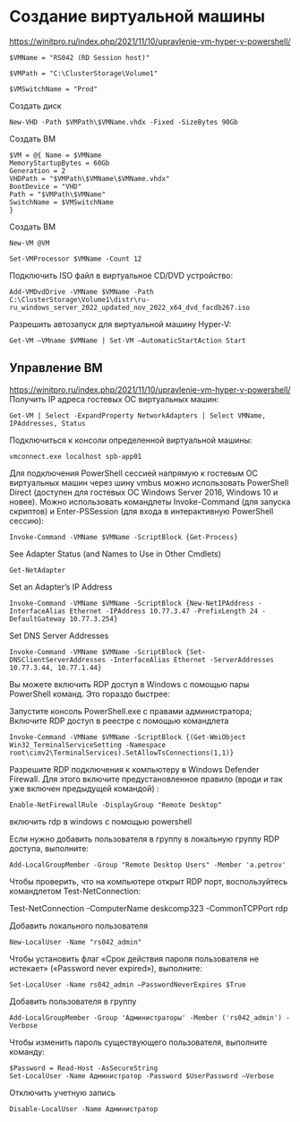 # Создание виртуальной машины

https://winitpro.ru/index.php/2021/11/10/upravlenie-vm-hyper-v-powershell/

```
$VMName = "RS042 (RD Session host)"
```
```
$VMPath = "C:\ClusterStorage\Volume1"
```
```
$VMSwitchName = "Prod"
```
Создать диск
```
New-VHD -Path $VMPath\$VMName.vhdx -Fixed -SizeBytes 90Gb
```
Создать ВМ
```
$VM = @{ Name = $VMName
MemoryStartupBytes = 60Gb
Generation = 2
VHDPath = "$VMPath\$VMName\$VMName.vhdx"
BootDevice = "VHD"
Path = "$VMPath\$VMName"
SwitchName = $VMSwitchName
}
```
Создать ВМ
```
New-VM @VM
```
```
Set-VMProcessor $VMName -Count 12
```
Подключить ISO файл в виртуальное CD/DVD устройство:

```
Add-VMDvdDrive -VMName $VMName -Path C:\ClusterStorage\Volume1\distr\ru-ru_windows_server_2022_updated_nov_2022_x64_dvd_facdb267.iso
```
Разрешить автозапуск для виртуальной машину Hyper-V: 
```
Get-VM –VMname $VMName | Set-VM –AutomaticStartAction Start
```
## Управление ВМ
https://winitpro.ru/index.php/2021/11/10/upravlenie-vm-hyper-v-powershell/
Получить IP адреса гостевых ОС виртуальных машин:
```
Get-VM | Select -ExpandProperty NetworkAdapters | Select VMName, IPAddresses, Status
```
Подключиться к консоли определенной виртуальной машины:
```
vmconnect.exe localhost spb-app01
```
Для подключения PowerShell сессией напрямую к гостевым ОС виртуальных машин через шину vmbus можно использовать PowerShell Direct (доступен для гостевых ОС Windows Server 2016, Windows 10 и новее). Можно использовать командлеты Invoke-Command (для запуска скриптов) и Enter-PSSession (для входа в интерактивную PowerShell сессию):

```
Invoke-Command -VMName $VMName -ScriptBlock {Get-Process}
```

See Adapter Status (and Names to Use in Other Cmdlets)

```
Get-NetAdapter
```
Set an Adapter’s IP Address
```
Invoke-Command -VMName $VMName -ScriptBlock {New-NetIPAddress -InterfaceAlias Ethernet -IPAddress 10.77.3.47 -PrefixLength 24 -DefaultGateway 10.77.3.254}
```
Set DNS Server Addresses

```
Invoke-Command -VMName $VMName -ScriptBlock {Set-DNSClientServerAddresses -InterfaceAlias Ethernet -ServerAddresses 10.77.3.44, 10.77.1.44}
```
Вы можете включить RDP доступ в Windows с помощью пары PowerShell команд. Это гораздо быстрее:

Запустите консоль PowerShell.exe с правами администратора;
Включите RDP доступ в реестре с помощью командлета 
```
Invoke-Command -VMName $VMName -ScriptBlock {(Get-WmiObject Win32_TerminalServiceSetting -Namespace root\cimv2\TerminalServices).SetAllowTsConnections(1,1)}
```

Разрешите RDP подключения к компьютеру в Windows Defender Firewall. Для этого включите предустановленное правило (вроди и так уже включен предыдущей командой) : 
```
Enable-NetFirewallRule -DisplayGroup "Remote Desktop"
```
включить rdp в windows с помощью powershell

Если нужно добавить пользователя в группу в локальную группу RDP доступа, выполните: 
```
Add-LocalGroupMember -Group "Remote Desktop Users" -Member 'a.petrov'
```
Чтобы проверить, что на компьютере открыт RDP порт, воспользуйтесь командлетом Test-NetConnection:

Test-NetConnection -ComputerName deskcomp323 -CommonTCPPort rdp

Добавить локального пользователя
```
New-LocalUser -Name "rs042_admin"
```
Чтобы установить флаг «Срок действия пароля пользователя не истекает» («Password never expired»), выполните:
```
Set-LocalUser -Name rs042_admin –PasswordNeverExpires $True
```
Добавить пользователя в группу
```
Add-LocalGroupMember -Group 'Администраторы' -Member ('rs042_admin') -Verbose
```
Чтобы изменить пароль существующего пользователя, выполните команду:
```
$Password = Read-Host -AsSecureString
Set-LocalUser -Name Администратор -Password $UserPassword –Verbose
```

Отключить учетную запись
```
Disable-LocalUser -Name Администратор
```
